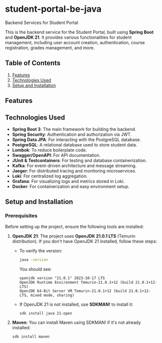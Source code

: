 # student-portal-be-java
Backend Services for Student Portal

This is the backend service for the Student Portal, built using **Spring Boot** and **OpenJDK 21**. It provides various functionalities for student management, including user account creation, authentication, course registration, grades management, and more.

## Table of Contents
1. [Features](#features)
2. [Technologies Used](#technologies-used)
3. [Setup and Installation](#setup-and-installation)

## Features

## Technologies Used
- **Spring Boot 3**: The main framework for building the backend.
- **Spring Security**: Authentication and authorization via JWT.
- **Spring Data JPA**: For interacting with the PostgreSQL database.
- **PostgreSQL**: A relational database used to store student data.
- **Lombok**: To reduce boilerplate code.
- **Swagger/OpenAPI**: For API documentation.
- **JUnit & Testcontainers**: For testing and database containerization.
- **Kafka**: For event-driven architecture and message streaming.
- **Jaeger**: For distributed tracing and monitoring microservices.
- **Loki**: For centralized log aggregation.
- **Grafana**: For visualizing logs and metrics stored in Loki.
- **Docker**: For containerization and easy environment setup.

## Setup and Installation

### Prerequisites
Before setting up the project, ensure the following tools are installed:

1. **OpenJDK 21**: The project uses **OpenJDK 21.0.1 LTS** (Temurin distribution). If you don't have OpenJDK 21 installed, follow these steps:

   - To verify the version:
     ```bash
     java -version
     ```

     You should see:
     ```
     openjdk version "21.0.1" 2023-10-17 LTS
     OpenJDK Runtime Environment Temurin-21.0.1+12 (build 21.0.1+12-LTS)
     OpenJDK 64-Bit Server VM Temurin-21.0.1+12 (build 21.0.1+12-LTS, mixed mode, sharing)
     ```

   - If OpenJDK 21 is not installed, use **SDKMAN!** to install it:
   
     ```bash
     sdk install java 21-open
     ```

2. **Maven**: You can install Maven using SDKMAN! if it's not already installed:
   
   ```bash
   sdk install maven
